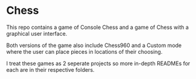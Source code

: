 # Chess
This repo contains a game of Console Chess and a game of Chess with a graphical user interface.

Both versions of the game also include Chess960 and a Custom mode where the user can place pieces in locations of their choosing.

I treat these games as 2 seperate projects so more in-depth READMEs for each are in their respective folders.